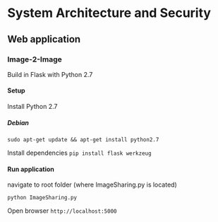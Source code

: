 # System Architecture and Security


## Web application
### Image-2-Image

Build in Flask with Python 2.7

#### Setup
Install Python 2.7

##### Debian
`sudo apt-get update && apt-get install python2.7`

Install dependencies
`pip install flask werkzeug`

#### Run application
navigate to root folder (where ImageSharing.py is located)

`python ImageSharing.py`

Open browser
`http://localhost:5000`
